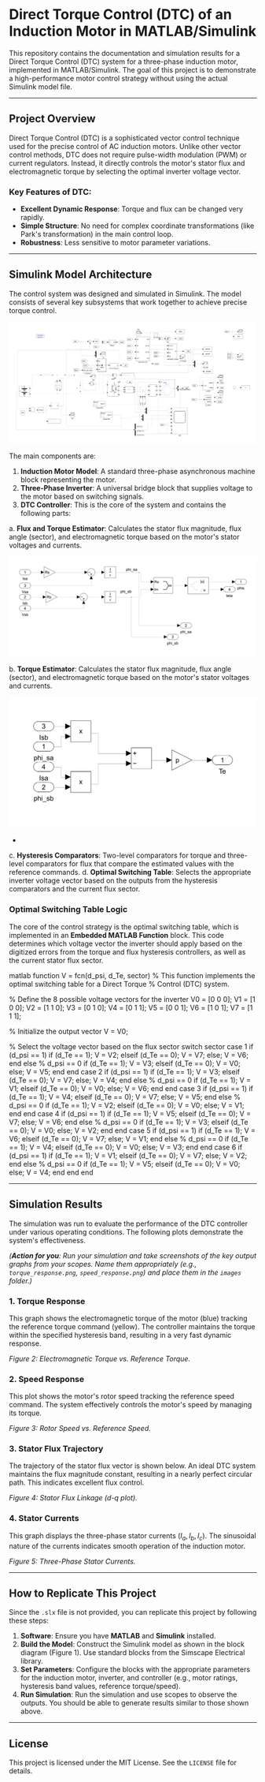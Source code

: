 # Direct Torque Control (DTC) of an Induction Motor in MATLAB/Simulink

This repository contains the documentation and simulation results for a Direct Torque Control (DTC) system for a three-phase induction motor, implemented in MATLAB/Simulink. The goal of this project is to demonstrate a high-performance motor control strategy without using the actual Simulink model file.

---

## Project Overview

Direct Torque Control (DTC) is a sophisticated vector control technique used for the precise control of AC induction motors. Unlike other vector control methods, DTC does not require pulse-width modulation (PWM) or current regulators. Instead, it directly controls the motor's stator flux and electromagnetic torque by selecting the optimal inverter voltage vector.

### Key Features of DTC:
-   **Excellent Dynamic Response**: Torque and flux can be changed very rapidly.
-   **Simple Structure**: No need for complex coordinate transformations (like Park's transformation) in the main control loop.
-   **Robustness**: Less sensitive to motor parameter variations.

---

## Simulink Model Architecture

The control system was designed and simulated in Simulink. The model consists of several key subsystems that work together to achieve precise torque control.

![Figure 1: High-level block diagram of the DTC system in Simulink.](Images/DTC_complete_circuit.png)

The main components are:
1.  **Induction Motor Model**: A standard three-phase asynchronous machine block representing the motor.
2.  **Three-Phase Inverter**: A universal bridge block that supplies voltage to the motor based on switching signals.
3.  **DTC Controller**: This is the core of the system and contains the following parts:

a. **Flux and Torque Estimator**: Calculates the stator flux magnitude, flux angle (sector), and electromagnetic torque based on the motor's stator voltages and currents.
   
![Figure 2: Flux and Torque Estimator](Images/estimation_flux_subsystem_border.png)

b. **Torque Estimator**: Calculates the stator flux magnitude, flux angle (sector), and electromagnetic torque based on the motor's stator voltages and currents.

![Figure : Torque Estimator](Images/estimation_torque_subsystem_border.png)

*
c. **Hysteresis Comparators**: Two-level comparators for torque and three-level comparators for flux that compare the estimated values with the reference commands.
d. **Optimal Switching Table**: Selects the appropriate inverter voltage vector based on the outputs from the hysteresis comparators and the current flux sector.
### Optimal Switching Table Logic

The core of the control strategy is the optimal switching table, which is implemented in an **Embedded MATLAB Function** block. This code determines which voltage vector the inverter should apply based on the digitized errors from the torque and flux hysteresis controllers, as well as the current stator flux sector.

matlab
function V = fcn(d_psi, d_Te, sector)
% This function implements the optimal switching table for a Direct Torque
% Control (DTC) system.

% Define the 8 possible voltage vectors for the inverter
V0 = [0 0 0];
V1 = [1 0 0];
V2 = [1 1 0];
V3 = [0 1 0];
V4 = [0 1 1];
V5 = [0 0 1];
V6 = [1 0 1];
V7 = [1 1 1];

% Initialize the output vector
V = V0;

% Select the voltage vector based on the flux sector
switch sector
    case 1
        if (d_psi == 1)
            if (d_Te == 1);     V = V2;
            elseif (d_Te == 0); V = V7;
            else;               V = V6;
            end
        else % d_psi == 0
            if (d_Te == 1);     V = V3;
            elseif (d_Te == 0); V = V0;
            else;               V = V5;
            end
        end
    case 2
        if (d_psi == 1)
            if (d_Te == 1);     V = V3;
            elseif (d_Te == 0); V = V7;
            else;               V = V4;
            end
        else % d_psi == 0
            if (d_Te == 1);     V = V1;
            elseif (d_Te == 0); V = V0;
            else;               V = V6;
            end
        end
    case 3
        if (d_psi == 1)
            if (d_Te == 1);     V = V4;
            elseif (d_Te == 0); V = V7;
            else;               V = V5;
            end
        else % d_psi == 0
            if (d_Te == 1);     V = V2;
            elseif (d_Te == 0); V = V0;
            else;               V = V1;
            end
        end
    case 4
        if (d_psi == 1)
            if (d_Te == 1);     V = V5;
            elseif (d_Te == 0); V = V7;
            else;               V = V6;
            end
        else % d_psi == 0
            if (d_Te == 1);     V = V3;
            elseif (d_Te == 0); V = V0;
            else;               V = V2;
            end
        end
    case 5
        if (d_psi == 1)
            if (d_Te == 1);     V = V6;
            elseif (d_Te == 0); V = V7;
            else;               V = V1;
            end
        else % d_psi == 0
            if (d_Te == 1);     V = V4;
            elseif (d_Te == 0); V = V0;
            else;               V = V3;
            end
        end
    case 6
        if (d_psi == 1)
            if (d_Te == 1);     V = V1;
            elseif (d_Te == 0); V = V7;
            else;               V = V2;
            end
        else % d_psi == 0
            if (d_Te == 1);     V = V5;
            elseif (d_Te == 0); V = V0;
            else;               V = V4;
            end
        end
end

---

## Simulation Results

The simulation was run to evaluate the performance of the DTC controller under various operating conditions. The following plots demonstrate the system's effectiveness.

*(**Action for you**: Run your simulation and take screenshots of the key output graphs from your scopes. Name them appropriately (e.g., `torque_response.png`, `speed_response.png`) and place them in the `images` folder.)*

### 1. Torque Response

This graph shows the electromagnetic torque of the motor (blue) tracking the reference torque command (yellow). The controller maintains the torque within the specified hysteresis band, resulting in a very fast dynamic response.

*Figure 2: Electromagnetic Torque vs. Reference Torque.*

### 2. Speed Response

This plot shows the motor's rotor speed tracking the reference speed command. The system effectively controls the motor's speed by managing its torque.

*Figure 3: Rotor Speed vs. Reference Speed.*

### 3. Stator Flux Trajectory

The trajectory of the stator flux vector is shown below. An ideal DTC system maintains the flux magnitude constant, resulting in a nearly perfect circular path. This indicates excellent flux control.

*Figure 4: Stator Flux Linkage (d-q plot).*

### 4. Stator Currents

This graph displays the three-phase stator currents ($I_a, I_b, I_c$). The sinusoidal nature of the currents indicates smooth operation of the induction motor.

*Figure 5: Three-Phase Stator Currents.*

---

## How to Replicate This Project

Since the `.slx` file is not provided, you can replicate this project by following these steps:

1.  **Software**: Ensure you have **MATLAB** and **Simulink** installed.
2.  **Build the Model**: Construct the Simulink model as shown in the block diagram (Figure 1). Use standard blocks from the Simscape Electrical library.
3.  **Set Parameters**: Configure the blocks with the appropriate parameters for the induction motor, inverter, and controller (e.g., motor ratings, hysteresis band values, reference torque/speed).
4.  **Run Simulation**: Run the simulation and use scopes to observe the outputs. You should be able to generate results similar to those shown above.

---

## License

This project is licensed under the MIT License. See the `LICENSE` file for details.
